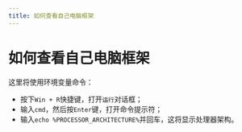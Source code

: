 ```yaml
---
title: 如何查看自己电脑框架
---
```

# 如何查看自己电脑框架

这里将使用环境变量命令：

- 按下`Win + R`快捷键，打开`运行`对话框；
- 输入`cmd`，然后按`Enter`键，打开命令提示符；
- 输入`echo %PROCESSOR_ARCHITECTURE%`并回车，这将显示处理器架构。